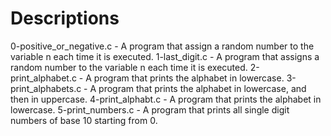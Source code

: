 # Descriptions

0-positive_or_negative.c - A program that assign a random number to the variable n each time it is executed.
1-last_digit.c - A program that assigns a random number to the variable n each time it is executed.
2-print_alphabet.c - A program that prints the alphabet in lowercase.
3-print_alphabets.c - A program that prints the alphabet in lowercase, and then in uppercase.
4-print_alphabt.c - A program that prints the alphabet in lowercase.
5-print_numbers.c - A program that prints all single digit numbers of base 10 starting from 0.
